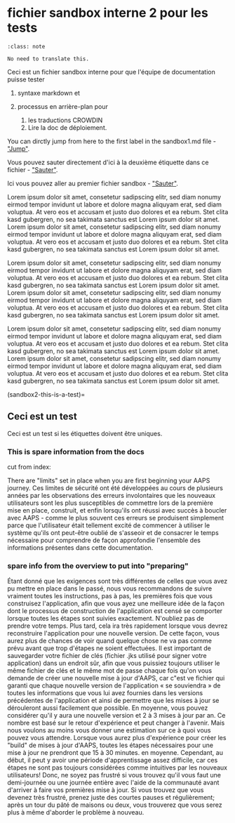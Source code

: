 # fichier sandbox interne 2 pour les tests

```{admonition} no need to translate this
:class: note

No need to translate this.
```

Ceci est un fichier sandbox interne pour que l'équipe de documentation puisse tester

1. syntaxe markdown et

1. processus en arrière-plan pour
    1. les traductions CROWDIN
    2. Lire la doc de déploiement.

You can dirctly jump from here to the first label in the sandbox1.md file - ["Jump"](sandbox1-this-is-a-test).

Vous pouvez sauter directement d'ici à la deuxième étiquette dans ce fichier - ["Sauter"](sandbox1-this-is-another-test).

Ici vous pouvez aller au premier fichier sandbox - ["Sauter"](./sandbox1.md).

Lorem ipsum dolor sit amet, consetetur sadipscing elitr, sed diam nonumy eirmod tempor invidunt ut labore et dolore magna aliquyam erat, sed diam voluptua. At vero eos et accusam et justo duo dolores et ea rebum. Stet clita kasd gubergren, no sea takimata sanctus est Lorem ipsum dolor sit amet. Lorem ipsum dolor sit amet, consetetur sadipscing elitr, sed diam nonumy eirmod tempor invidunt ut labore et dolore magna aliquyam erat, sed diam voluptua. At vero eos et accusam et justo duo dolores et ea rebum. Stet clita kasd gubergren, no sea takimata sanctus est Lorem ipsum dolor sit amet.

Lorem ipsum dolor sit amet, consetetur sadipscing elitr, sed diam nonumy eirmod tempor invidunt ut labore et dolore magna aliquyam erat, sed diam voluptua. At vero eos et accusam et justo duo dolores et ea rebum. Stet clita kasd gubergren, no sea takimata sanctus est Lorem ipsum dolor sit amet. Lorem ipsum dolor sit amet, consetetur sadipscing elitr, sed diam nonumy eirmod tempor invidunt ut labore et dolore magna aliquyam erat, sed diam voluptua. At vero eos et accusam et justo duo dolores et ea rebum. Stet clita kasd gubergren, no sea takimata sanctus est Lorem ipsum dolor sit amet.

Lorem ipsum dolor sit amet, consetetur sadipscing elitr, sed diam nonumy eirmod tempor invidunt ut labore et dolore magna aliquyam erat, sed diam voluptua. At vero eos et accusam et justo duo dolores et ea rebum. Stet clita kasd gubergren, no sea takimata sanctus est Lorem ipsum dolor sit amet. Lorem ipsum dolor sit amet, consetetur sadipscing elitr, sed diam nonumy eirmod tempor invidunt ut labore et dolore magna aliquyam erat, sed diam voluptua. At vero eos et accusam et justo duo dolores et ea rebum. Stet clita kasd gubergren, no sea takimata sanctus est Lorem ipsum dolor sit amet.

(sandbox2-this-is-a-test)=
## Ceci est un test

Ceci est un test si les étiquettes doivent être uniques.

### This is spare information from the docs

cut from index:

There are "limits" set in place when you are first beginning your AAPS journey. Ces limites de sécurité ont été développées au cours de plusieurs années par les observations des erreurs involontaires que les nouveaux utilisateurs sont les plus susceptibles de commettre lors de la première mise en place, construit, et enfin lorsqu'ils ont réussi avec succès à boucler avec AAPS - comme le plus souvent ces erreurs se produisent simplement parce que l'utilisateur était tellement excité de commencer à utiliser le système qu'ils ont peut-être oublié de s'asseoir et de consacrer le temps nécessaire pour comprendre de façon approfondie l'ensemble des informations présentes dans cette documentation.


### spare info from the overview to put into "preparing"

Étant donné que les exigences sont très différentes de celles que vous avez pu mettre en place dans le passé, nous vous recommandons de suivre vraiment toutes les instructions, pas à pas, les premières fois que vous construisez l'application, afin que vous ayez une meilleure idée de la façon dont le processus de construction de l'application est censé se comporter lorsque toutes les étapes sont suivies exactement. N'oubliez pas de prendre votre temps. Plus tard, cela ira très rapidement lorsque vous devrez reconstruire l'application pour une nouvelle version. De cette façon, vous aurez plus de chances de voir quand quelque chose ne va pas comme prévu avant que trop d'étapes ne soient effectuées. Il est important de sauvegarder votre fichier de clés (fichier .jks utilisé pour signer votre application) dans un endroit sûr, afin que vous puissiez toujours utiliser le même fichier de clés et le même mot de passe chaque fois qu'on vous demande de créer une nouvelle mise à jour d'AAPS, car c"est ve fichier qui garanti que chaque nouvelle version de l'application « se souviendra » de toutes les informations que vous lui avez fournies dans les versions précédentes de l'application et ainsi de permettre que les mises à jour se dérouleront aussi facilement que possible. En moyenne, vous pouvez considérer qu'il y aura une nouvelle version et 2 à 3 mises à jour par an. Ce nombre est basé sur le retour d'expérience et peut changer à l'avenir. Mais nous voulons au moins vous donner une estimation sur ce à quoi vous pouvez vous attendre. Lorsque vous aurez plus d'expérience pour créer les "build" de mises à jour d'AAPS, toutes les étapes nécessaires pour une mise à jour ne prendront que 15 à 30 minutes. en moyenne. Cependant, au début, il peut y avoir une période d'apprentissage assez difficile, car ces étapes ne sont pas toujours considérées comme intuitives par les nouveaux utilisateurs! Donc, ne soyez pas frustré si vous trouvez qu'il vous faut une demi-journée ou une journée entière avec l'aide de la communauté avant d'arriver à faire vos premières mise à jour. Si vous trouvez que vous devenez très frustré, prenez juste des courtes pauses et régulièrement; après un tour du pâté de maisons ou deux, vous trouverez que vous serez plus à même d'aborder le problème à nouveau. 
